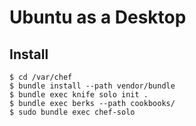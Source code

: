 Ubuntu as a Desktop
======

## Install

    $ cd /var/chef
    $ bundle install --path vendor/bundle
    $ bundle exec knife solo init .
    $ bundle exec berks --path cookbooks/
    $ sudo bundle exec chef-solo
